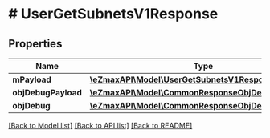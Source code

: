 # # UserGetSubnetsV1Response

## Properties

Name | Type | Description | Notes
------------ | ------------- | ------------- | -------------
**mPayload** | [**\eZmaxAPI\Model\UserGetSubnetsV1ResponseMPayload**](UserGetSubnetsV1ResponseMPayload.md) |  |
**objDebugPayload** | [**\eZmaxAPI\Model\CommonResponseObjDebugPayload**](CommonResponseObjDebugPayload.md) |  | [optional]
**objDebug** | [**\eZmaxAPI\Model\CommonResponseObjDebug**](CommonResponseObjDebug.md) |  | [optional]

[[Back to Model list]](../../README.md#models) [[Back to API list]](../../README.md#endpoints) [[Back to README]](../../README.md)
